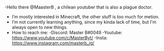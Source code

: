 -Hello there @MaasterB , a chilean youtuber that is also a plague doctor.
- I’m mostly interested in Minecraft, the other stuff is too much for metion.
- I’m not currently learning anything, since my kinda lack of time, but I'm always open to new things.
- How to reach me:
-Discord: Master B#0049
-Youtube: https://www.youtube.com/c/MasterByt/
-Insta: https://www.instagram.com/masterb_ig/
